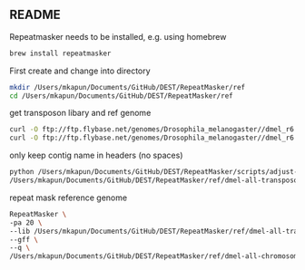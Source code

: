 ## README

Repeatmasker needs to be installed, e.g. using homebrew

```bash
brew install repeatmasker
```

First create and change into directory

```bash
mkdir /Users/mkapun/Documents/GitHub/DEST/RepeatMasker/ref
cd /Users/mkapun/Documents/GitHub/DEST/RepeatMasker/ref
```

get transposon libary and ref genome
```bash
curl -O ftp://ftp.flybase.net/genomes/Drosophila_melanogaster//dmel_r6.12_FB2016_04/fasta/dmel-all-transposon-r6.12.fasta.gz
curl -O ftp://ftp.flybase.net/genomes/Drosophila_melanogaster//dmel_r6.12_FB2016_04/fasta/dmel-all-chromosome-r6.12.fasta.gz
```

only keep contig name in headers (no spaces)
```bash
python /Users/mkapun/Documents/GitHub/DEST/RepeatMasker/scripts/adjust-id.py \
/Users/mkapun/Documents/GitHub/DEST/RepeatMasker/ref/dmel-all-transposon-r6.12.fasta > /Users/mkapun/Documents/GitHub/DEST/RepeatMasker/ref/dmel-all-transposon-r6.12_fixed-id.fasta
```

repeat mask reference genome
```bash
RepeatMasker \
-pa 20 \
--lib /Users/mkapun/Documents/GitHub/DEST/RepeatMasker/ref/dmel-all-transposon-r6.12_fixed-id.fasta \
--gff \
--q \
/Users/mkapun/Documents/GitHub/DEST/RepeatMasker/ref/dmel-all-chromosome-r6.12.fasta.gz
```
